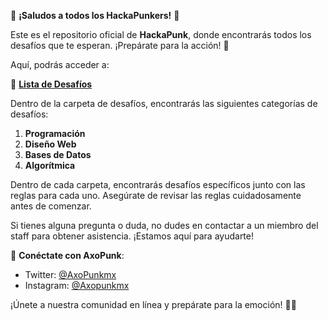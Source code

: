 👋 **¡Saludos a todos los HackaPunkers!** 👾

Este es el repositorio oficial de **HackaPunk**, donde encontrarás todos los desafíos que te esperan. ¡Prepárate para la acción! 🚀

Aquí, podrás acceder a:

🔗 [**Lista de Desafíos**](./desafios/)

Dentro de la carpeta de desafíos, encontrarás las siguientes categorías de desafíos:

1. **Programación**
2. **Diseño Web**
3. **Bases de Datos**
4. **Algorítmica**

Dentro de cada carpeta, encontrarás desafíos específicos junto con las reglas para cada uno. Asegúrate de revisar las reglas cuidadosamente antes de comenzar.

Si tienes alguna pregunta o duda, no dudes en contactar a un miembro del staff para obtener asistencia. ¡Estamos aquí para ayudarte!

📣 **Conéctate con AxoPunk**:
- Twitter: [@AxoPunkmx](https://twitter.com/AxoPunkmx)
- Instagram: [@Axopunkmx](https://www.instagram.com/Axopunkmx)

¡Únete a nuestra comunidad en línea y prepárate para la emoción! 🤖✨

